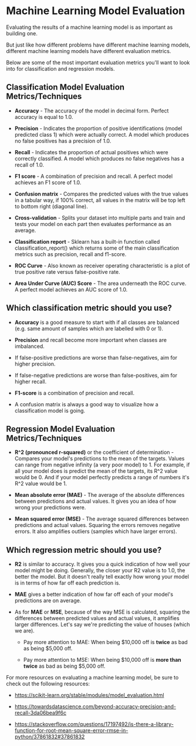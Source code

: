 # Machine Learning Model Evaluation
Evaluating the results of a machine learning model is as important as building one.

But just like how different problems have different machine learning models, different machine learning models have different evaluation metrics.

Below are some of the most important evaluation metrics you'll want to look into for classification and regression models.

## Classification Model Evaluation Metrics/Techniques

- **Accuracy** - The accuracy of the model in decimal form. Perfect accuracy is equal to 1.0.

- **Precision** - Indicates the proportion of positive identifications (model predicted class 1) which were actually correct. A model which produces no false positives has a precision of 1.0.

- **Recall** - Indicates the proportion of actual positives which were correctly classified. A model which produces no false negatives has a recall of 1.0.

- **F1 score** - A combination of precision and recall. A perfect model achieves an F1 score of 1.0.

- **Confusion matrix** - Compares the predicted values with the true values in a tabular way, if 100% correct, all values in the matrix will be top left to bottom right (diagonal line).

- **Cross-validation** - Splits your dataset into multiple parts and train and tests your model on each part then evaluates performance as an average.

- **Classification report** - Sklearn has a built-in function called classification_report() which returns some of the main classification metrics such as precision, recall and f1-score.

- **ROC Curve** - Also known as receiver operating characteristic is a plot of true positive rate versus false-positive rate.

- **Area Under Curve (AUC) Score** - The area underneath the ROC curve. A perfect model achieves an AUC score of 1.0.

## Which classification metric should you use?

- **Accuracy** is a good measure to start with if all classes are balanced (e.g. same amount of samples which are labelled with 0 or 1).

- **Precision** and recall become more important when classes are imbalanced.

- If false-positive predictions are worse than false-negatives, aim for higher precision.

- If false-negative predictions are worse than false-positives, aim for higher recall.

- **F1-score** is a combination of precision and recall.

- A confusion matrix is always a good way to visualize how a classification model is going.

## Regression Model Evaluation Metrics/Techniques

- **R^2 (pronounced r-squared)** or the coefficient of determination - Compares your model's predictions to the mean of the targets. Values can range from negative infinity (a very poor model) to 1. For example, if all your model does is predict the mean of the targets, its R^2 value would be 0. And if your model perfectly predicts a range of numbers it's R^2 value would be 1.

- **Mean absolute error (MAE)** - The average of the absolute differences between predictions and actual values. It gives you an idea of how wrong your predictions were.

- **Mean squared error (MSE)** - The average squared differences between predictions and actual values. Squaring the errors removes negative errors. It also amplifies outliers (samples which have larger errors).

## Which regression metric should you use?

- **R2** is similar to accuracy. It gives you a quick indication of how well your model might be doing. Generally, the closer your R2 value is to 1.0, the better the model. But it doesn't really tell exactly how wrong your model is in terms of how far off each prediction is.

- **MAE** gives a better indication of how far off each of your model's predictions are on average.

- As for **MAE** or **MSE**, because of the way MSE is calculated, squaring the differences between predicted values and actual values, it amplifies larger differences. Let's say we're predicting the value of houses (which we are).

    - Pay more attention to MAE: When being $10,000 off is **twice** as bad as being $5,000 off.

    - Pay more attention to MSE: When being $10,000 off is **more than twice** as bad as being $5,000 off.

For more resources on evaluating a machine learning model, be sure to check out the following resources:

- https://scikit-learn.org/stable/modules/model_evaluation.html

- https://towardsdatascience.com/beyond-accuracy-precision-and-recall-3da06bea9f6c

- https://stackoverflow.com/questions/17197492/is-there-a-library-function-for-root-mean-square-error-rmse-in-python/37861832#37861832